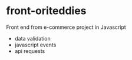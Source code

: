 # front-oriteddies
Front end from e-commerce project in Javascript
- data validation
- javascript events
- api requests
